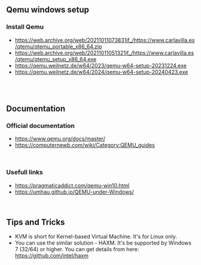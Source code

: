 ## Qemu windows setup

### Install Qemu


- https://web.archive.org/web/20211011073831if_/https://www.carlavilla.es/qtemu/qtemu_portable_x86_64.zip
- https://web.archive.org/web/20211011051321if_/https://www.carlavilla.es/qtemu/qtemu_setup_x86_64.exe
- https://qemu.weilnetz.de/w64/2023/qemu-w64-setup-20231224.exe
- https://qemu.weilnetz.de/w64/2024/qemu-w64-setup-20240423.exe

<br/><br/>



## Documentation



### Official documentation

- https://www.qemu.org/docs/master/
- https://computernewb.com/wiki/Category:QEMU_guides

<br/>


### Usefull links

- https://pragmaticaddict.com/qemu-win10.html
- https://umhau.github.io/QEMU-under-Windows/

<br/>


## Tips and Tricks


- KVM is short for Kernel-based Virtual Machine. It's for Linux only. 
- You can use the similar solution - HAXM. It's be supported by Windows 7 (32/64) or higher. 
You can get details from here: https://github.com/intel/haxm




